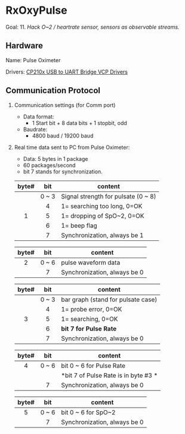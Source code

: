 RxOxyPulse
=========

Goal: 11. *Hack O~2 / heartrate sensor, sensors as observable streams.*

Hardware
-------------

Name: Pulse Oximeter

Drivers: [CP210x USB to UART Bridge VCP Drivers](http://www.silabs.com/products/mcu/pages/usbtouartbridgevcpdrivers.aspx)

Communication Protocol
---------------------------------
1. Communication settings (for Comm port)
	- Data format:
		- 1 Start bit + 8 data bits + 1 stopbit, odd
	- Baudrate:
		- 4800 baud / 19200 baud	 	 
2. Real time data sent to PC from Pulse Oximeter:
	- Data: 5 bytes in 1 package
	- 60 packages/second
	- bit 7 stands for synchronization.

	|byte#|bit|content|
	|:-:|:-:|-|
	||0 ~ 3|Signal strength for pulsate (0 ~ 8)|
	||4|1= searching too long, 0=OK|
	|1|5|1= dropping of SpO~2, 0=OK|
	||6|1= beep flag|
	||7|Synchronization, always be 1|

	|byte#|bit|content|
	|:-:|:-:|-|
	|2|0 ~ 6|pulse waveform data|
	||7|Synchronization, always be 0|

	|byte#|bit|content|
	|:-:|:-:|-|
	||0 ~ 3|bar graph (stand for pulsate case)|
	||4|1= probe error, 0=OK|
	|3|5|1= searching, 0=OK|
	||6|**bit 7 for Pulse Rate**|
	||7|Synchronization, always be 0|

	|byte#|bit|content|
	|:-:|:-:|-|
	|4|0 ~ 6|bit 0 ~ 6 for Pulse Rate
	|||*bit 7 of Pulse Rate is in byte #3 *|
	||7|Synchronization, always be 0|

	|byte#|bit|content|
	|:-:|:-:|-|
	|5|0 ~ 6|bit 0 ~ 6 for SpO~2|
	||7|Synchronization, always be 0|




